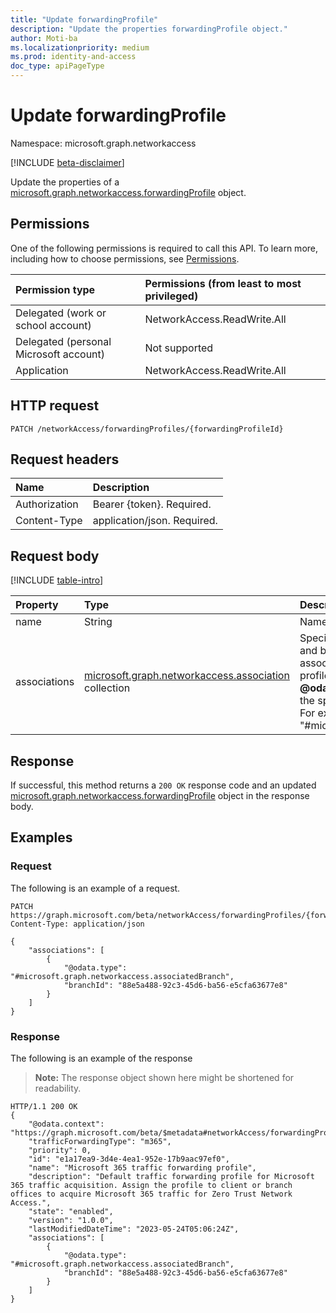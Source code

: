 ```yaml
---
title: "Update forwardingProfile"
description: "Update the properties forwardingProfile object."
author: Moti-ba
ms.localizationpriority: medium
ms.prod: identity-and-access
doc_type: apiPageType
---
```


# Update forwardingProfile
Namespace: microsoft.graph.networkaccess

[!INCLUDE [beta-disclaimer](../../includes/beta-disclaimer.md)]

Update the properties of a [microsoft.graph.networkaccess.forwardingProfile](../resources/networkaccess-forwardingprofile.md) object.

## Permissions
One of the following permissions is required to call this API. To learn more, including how to choose permissions, see [Permissions](/graph/permissions-reference).

|Permission type|Permissions (from least to most privileged)|
|:---|:---|
|Delegated (work or school account)|NetworkAccess.ReadWrite.All|
|Delegated (personal Microsoft account)| Not supported|
|Application|NetworkAccess.ReadWrite.All|

## HTTP request

<!-- {
  "blockType": "ignored"
}
-->
``` http
PATCH /networkAccess/forwardingProfiles/{forwardingProfileId}
```

## Request headers
|Name|Description|
|:---|:---|
|Authorization|Bearer {token}. Required.|
|Content-Type|application/json. Required.|

## Request body
[!INCLUDE [table-intro](../../includes/update-property-table-intro.md)]


|Property|Type|Description|
|:---|:---|:---|
|name|String|Name of profile. Required.|
|associations|[microsoft.graph.networkaccess.association](../resources/networkaccess-association.md) collection|Specifies the users, groups, devices, and branch locations that are associated with this traffic forwarding profile. Optional. You must include the **@odata.type** property with a value of the specific association in the body. For example, "@odata.type": "#microsoft.graph.associatedBranch". |


## Response

If successful, this method returns a `200 OK` response code and an updated [microsoft.graph.networkaccess.forwardingProfile](../resources/networkaccess-forwardingprofile.md) object in the response body.

## Examples

### Request
The following is an example of a request.
<!-- {
  "blockType": "request",
  "name": "update_forwardingprofile"
}
-->
``` http
PATCH https://graph.microsoft.com/beta/networkAccess/forwardingProfiles/{forwardingProfileId}
Content-Type: application/json

{
    "associations": [
        {
            "@odata.type": "#microsoft.graph.networkaccess.associatedBranch",
            "branchId": "88e5a488-92c3-45d6-ba56-e5cfa63677e8"
        }
    ]
}
```


### Response
The following is an example of the response
>**Note:** The response object shown here might be shortened for readability.
<!-- {
  "blockType": "response",
  "truncated": true
}
-->
``` http
HTTP/1.1 200 OK
{
    "@odata.context": "https://graph.microsoft.com/beta/$metadata#networkAccess/forwardingProfiles/$entity",
    "trafficForwardingType": "m365",
    "priority": 0,
    "id": "e1a17ea9-3d4e-4ea1-952e-17b9aac97ef0",
    "name": "Microsoft 365 traffic forwarding profile",
    "description": "Default traffic forwarding profile for Microsoft 365 traffic acquisition. Assign the profile to client or branch offices to acquire Microsoft 365 traffic for Zero Trust Network Access.",
    "state": "enabled",
    "version": "1.0.0",
    "lastModifiedDateTime": "2023-05-24T05:06:24Z",
    "associations": [
        {
            "@odata.type": "#microsoft.graph.networkaccess.associatedBranch",
            "branchId": "88e5a488-92c3-45d6-ba56-e5cfa63677e8"
        }
    ]
}
```


